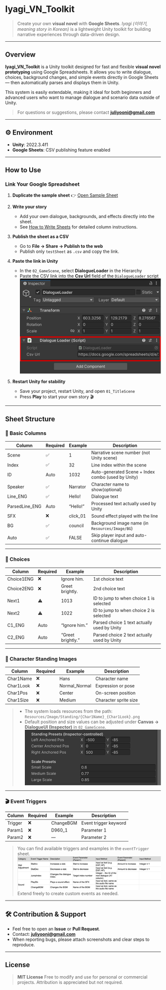 # Iyagi_VN_Toolkit

> Create your own **visual novel** with **Google Sheets**.
> *Iyagi (이야기, meaning story in Korean)* is a lightweight Unity toolkit for building narrative experiences through data-driven design.

---

## Overview

**Iyagi_VN_Toolkit** is a Unity toolkit designed for fast and flexible **visual novel prototyping** using Google Spreadsheets.
It allows you to write dialogue, choices, background changes, and simple events directly in Google Sheets — then automatically parses and displays them in Unity.

This system is easily extendable, making it ideal for both beginners and advanced users who want to manage dialogue and scenario data outside of Unity.

> For questions or suggestions, please contact **[juliyooni@gmail.com](mailto:juliyooni@gmail.com)**

---

## ⚙️ Environment

* **Unity**: 2022.3.4f1
* **Google Sheets**: CSV publishing feature enabled

---

## How to Use

### Link Your Google Spreadsheet

1. **Duplicate the sample sheet**
   👉 [Open Sample Sheet](https://docs.google.com/spreadsheets/d/1XetuvK_KMFS9g_IP5TAKqfraV5TGdR3L/edit?usp=sharing&ouid=100234993368063189472&rtpof=true&sd=true)

2. **Write your story**

   * Add your own dialogue, backgrounds, and effects directly into the sheet.
   * See [How to Write Sheets](#sheet-structure) for detailed column instructions.

3. **Publish the sheet as a CSV**

   * Go to **File → Share → Publish to the web**
   * Publish only `testSheet` as `.csv` and copy the link.

4. **Paste the link in Unity**

   * In the `02_GameScene`, select **DialogueLoader** in the Hierarchy
   * Paste the CSV link into the **Csv Url** field of the `DialogueLoader` script
     ![inspector\_csv\_link](Docs/inspector_csv_link.jpeg)

5. **Restart Unity for stability**

   * Save your project, restart Unity, and open `01_TitleScene`
   * Press **Play** to start your own story 🎬

---

## Sheet Structure

### 💬 Basic Columns

| Column         | Required | Example  | Description                                        |
| -------------- | -------- | -------- | -------------------------------------------------- |
| Scene          | ✅        | 1        | Narrative scene number (not Unity scene)           |
| Index          | ✅        | 32       | Line index within the scene                        |
| ID             | Auto     | 1032     | Auto-generated Scene + Index combo (used by Unity) |
| Speaker        | ✅        | Narrator | Character name to show(optional)                          |
| Line_ENG       | ✅        | Hello!   | Dialogue text                                      |
| ParsedLine_ENG | Auto     | “Hello!” | Processed text actually used by Unity         |
| SFX            | ❌        | click_01 | Sound effect played with the line                  |
| BG             | ✅        | council  | Background image name (in `Resources/Image/BG`)    |
| Auto           | ✅        | FALSE    | Skip player input and auto-continue dialogue       |

---

### 🔀 Choices

| Column     | Required | Example           | Description                             |
| ---------- | -------- | ----------------- | --------------------------------------- |
| Choice1ENG | ❌        | Ignore him.       | 1st choice text                         |
| Choice2ENG | ❌        | Greet brightly.   | 2nd choice text                         |
| Next1      | ⚠️       | 1013              | ID to jump to when choice 1 is selected |
| Next2      | ⚠️       | 1022              | ID to jump to when choice 2 is selected |
| C1_ENG     | Auto     | “Ignore him.”     | Parsed choice 1 text actually used by Unity                    |
| C2_ENG     | Auto     | “Greet brightly.” | Parsed choice 2 text actually used by Unity                   |

---

### 👥 Character Standing Images

| Column    | Required | Example       | Description           |
| --------- | -------- | ------------- | --------------------- |
| Char1Name | ❌        | Hans          | Character name        |
| Char1Look | ❌        | Normal_Normal | Expression or pose    |
| Char1Pos  | ❌        | Center        | On-screen position    |
| Char1Size | ❌        | Medium        | Character sprite size |

> * The system loads resources from the path:
>   `Resources/Image/Standing/{Char1Name}_{Char1Look}.png`
> * Default position and size values can be adjusted under
>   **Canvas → DialogueUI (Inspector)** in `02_GameScene`.
>   ![dialogue\_ui\_example](Docs/standing_info.png)

---

### 🎬 Event Triggers

| Column  | Required | Example   | Description           |
| ------- | -------- | --------- | --------------------- |
| Trigger | ❌        | ChangeBGM | Event trigger keyword |
| Param1  | ❌        | D960_1    | Parameter 1           |
| Param2  | ❌        | —         | Parameter 2           |

> You can find available triggers and examples in the `eventTrigger` sheet.
> ![event\_trigger](Docs/event_trigger_instruction.png)
> Extend freely to create custom events as needed.

---


## 🛠️ Contribution & Support

* Feel free to open an **Issue** or **Pull Request**.
* Contact: **[juliyooni@gmail.com](mailto:juliyooni@gmail.com)**
* When reporting bugs, please attach screenshots and clear steps to reproduce.

---

## License

> **MIT License**
> Free to modify and use for personal or commercial projects.
> Attribution is appreciated but not required.
